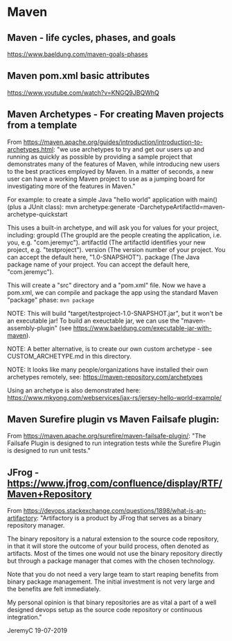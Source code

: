 # Maven

## Maven - life cycles, phases, and goals
https://www.baeldung.com/maven-goals-phases

## Maven pom.xml basic attributes
https://www.youtube.com/watch?v=KNGQ9JBQWhQ

## Maven Archetypes - For creating Maven projects from a template
From https://maven.apache.org/guides/introduction/introduction-to-archetypes.html:
"we use archetypes to try and get our users up and running as quickly as possible by 
providing a sample project that demonstrates many of the features of Maven, while 
introducing new users to the best practices employed by Maven. In a matter of seconds, 
a new user can have a working Maven project to use as a jumping board for investigating 
more of the features in Maven."

For example: to create a simple Java "hello world" application with main() (plus a JUnit class):
mvn archetype:generate -DarchetypeArtifactId=maven-archetype-quickstart

This uses a built-in archetype, and will ask you for values for your project, including:
groupId		(The groupId are the people creating the application, i.e. you, e.g. "com.jeremyc").
artifactId	(The artifactId identifies your new project, e.g. "testproject").
version		(The version number of your project. You can accept the default here, "1.0-SNAPSHOT").
package		(The Java package name of your project. You can accept the default here, "com.jeremyc"). 

This will create a "src" directory and a "pom.xml" file.  Now we have a pom.xml, we can compile and 
package the app using the standard Maven "package" phase:
`mvn package`

NOTE: This will build "target/testproject-1.0-SNAPSHOT.jar", but it won't be an executable jar!
To build an exeuctable jar, we can use the "maven-assembly-plugin" (see https://www.baeldung.com/executable-jar-with-maven).

NOTE: A better alternative, is to create our own custom archetype - see CUSTOM_ARCHETYPE.md in this directory.

NOTE: It looks like many people/organizations have installed their own archetypes remotely, see:
https://maven-repository.com/archetypes

Using an archetype is also demonstrated here: https://www.mkyong.com/webservices/jax-rs/jersey-hello-world-example/


## Maven Surefire plugin vs Maven Failsafe plugin:
From https://maven.apache.org/surefire/maven-failsafe-plugin/:
"The Failsafe Plugin is designed to run integration tests while the Surefire Plugin is designed to run unit tests."


## JFrog - https://www.jfrog.com/confluence/display/RTF/Maven+Repository
From https://devops.stackexchange.com/questions/1898/what-is-an-artifactory:
"Artifactory is a product by JFrog that serves as a binary repository manager.  

The binary repository is a natural extension to the source code repository, in 
that it will store the outcome of your build process, often denoted as artifacts. 
Most of the times one would not use the binary repository directly but through a 
package manager that comes with the chosen technology.

Note that you do not need a very large team to start reaping benefits from binary 
package management. The initial investment is not very large and the benefits are 
felt immediately. 

My personal opinion is that binary repositories are as vital a part of a well 
designed devops setup as the source code repository or continuous integration."


JeremyC 19-07-2019
